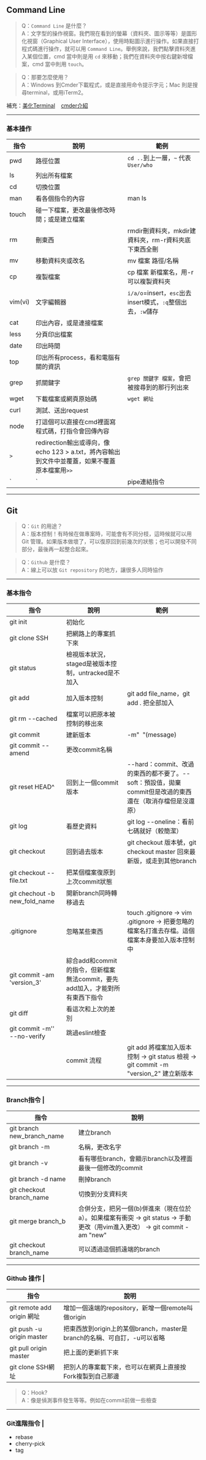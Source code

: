 ## Command Line
> Q：`Command Line` 是什麼？  
> A：文字型的操作視窗。我們現在看到的螢幕（資料夾、圖示等等）是圖形化視窗（Graphical User Interface），使用時點圖示進行操作。如果直接打程式碼進行操作，就可以用 `Command Line`。舉例來說，我們點擊資料夾進入某個位置，cmd 當中則是用 `cd` 來移動；我們在資料夾中按右鍵新增檔案，cmd 當中則用 `touch`。

> Q：那要怎麼使用？  
> A：Windows 到Cmder下載程式，或是直接用命令提示字元；Mac 則是搜尋terminal，或用iTerm2。

補充：[美化Terminal]()    [cmder介紹]()

---
### 基本操作
|  指令   |說明                             |  範例                      |
|---------|--------------------------------|----------------------------|
|pwd      |路徑位置                         |`cd ..`到上一層，`~` 代表`User/who` |
|ls       |列出所有檔案                     |                            |
|cd       |切換位置                         |                            |
|man      |看各個指令的內容                  |man ls                      |
|touch    |碰一下檔案，更改最後修改時間；或是建立檔案|                      |
|rm       |刪東西   |rmdir刪資料夾，mkdir建資料夾，rm-r資料夾底下東西全刪    |
|mv       |移動資料夾或改名                  |mv 檔案 路徑/名稱            |
|cp       |複製檔案                |cp 檔案 新檔案名，用-r可以複製資料夾    |
|vim(vi)  |文字編輯器 |`i/a/o`=insert，`esc`出去insert模式，`:q`整個出去，`:w`儲存    |
|cat      |印出內容，或是連接檔案             |                          |
|less     |分頁印出檔案                      |                          |
|date     |印出時間                          |                          |
|top      |印出所有process，看和電腦有關的資訊 |                          |
|grep     |抓關鍵字   |`grep 關鍵字 檔案`，會把被搜尋到的那行列出來         |
|wget     |下載檔案或網頁原始碼               |`wget 網址`                |
|curl     |測試、送出request                 |                           |
|node     |打這個可以直接在cmd裡面寫程式碼，打指令會回傳內容   |    |
|`>`      |redirection輸出或導向，像echo 123 > a.txt，將內容輸出到文件中並覆蓋，如果不覆蓋原本檔案用`>>`   |  |
|`|`      |pipe連結指令                     |                            |


---

## Git
> Q：`Git` 的用途？  
> A：版本控制！有時候在做專案時，可能會有不同分枝，這時候就可以用 Git 管理。如果版本做壞了，可以復原回到前幾次的狀態；也可以開發不同部分，最後再一起整合起來。

> Q：`Github` 是什麼？  
> A：線上可以放 `Git repository` 的地方，讓很多人同時協作

---

### 基本指令
|  指令                   | 說明                              |  範例                                 |
|------------------------|-----------------------------------|---------------------------------------|
| git init               | 初始化                             |                                      |
| git clone SSH          | 把網路上的專案抓下來                |                                       |
| git status             |檢視版本狀況，staged是被版本控制，untracked是不加入|                          |
| git add                |加入版本控制                        |git add file_name，git add . 把全部加入 |
| git rm --cached        |檔案可以把原本被控制的移出來         |                                       |
| git commit             |建新版本                           | -m"  "(message)                       |
| git commit --amend     |更改commit名稱                     |                                       |
| git reset HEAD^        |回到上一個commit版本   |--hard：commit、改過的東西的都不要了。--soft：預設值，拋棄commit但是改過的東西還在（取消存檔但是沒還原）|
| git log                |看歷史資料                         |git log --oneline：看前七碼就好（較簡潔）  |
| git checkout           |回到過去版本                       |git checkout 版本號，git checkout master 回來最新版，或走到其他branch  |
| git checkout --file.txt|把某個檔案復原到上次commit狀態      |                                         |
| git chechout -b new_fold_name |開新branch同時轉移過去      |                                         |
| .gitignore             |忽略某些東西                   |touch .gitignore → vim .gitignore → 把要忽略的檔案名打進去存檔。這個檔案本身要加入版本控制中  |
| git commit -am 'version_3'|綜合add和commit的指令，但新檔案無法commit，要先add加入，才能對所有東西下指令| |
| git diff               |看這次和上次的差別                  |                                         |
| git commit -m'' --no-verify|跳過eslint檢查                 |                                         |
|                        |commit 流程     |git add 將檔案加入版本控制 → git status 檢視 → git commit -m "version_2" 建立新版本|

---

### Branch指令  |
|  指令                      | 說明                              |
|---------------------------|-----------------------------------|
| git branch new_branch_name|建立branch                         |
| git branch -m             |名稱，更改名字                      |
| git branch -v             |看有哪些branch，會顯示branch以及裡面最後一個修改的commit  |
| git branch -d name        |刪掉branch                          |
| git checkout branch_name  |切換到分支資料夾                     |
| git merge branch_b  |合併分支，把另一個(b)併進來（現在位於a）。如果檔案有衝突 → git status → 手動更改（用vim進入更改） → git commit -am "new"  |
| git checkout branch_name  |可以透過這個抓遠端的branch

---

### Github 操作  |
|  指令                       | 說明                                             |
|-----------------------------|-------------------------------------------------|
| git remote add origin 網址  |增加一個遠端的repository，新增一個remote叫做origin  |
| git push -u origin master   |把東西放到origin上的某個branch，master是branch的名稱、可自訂，-u可以省略  |
| git pull origin master      |把上面的更新抓下來                                 |
| git clone SSH網址           |把別人的專案載下來，也可以在網頁上直接按Fork複製到自己那邊|

> Q：Hook?  
> A：像是偵測事件發生等等。例如在commit前做一些檢查

---
### Git進階指令  |
- rebase
- cherry-pick
- tag